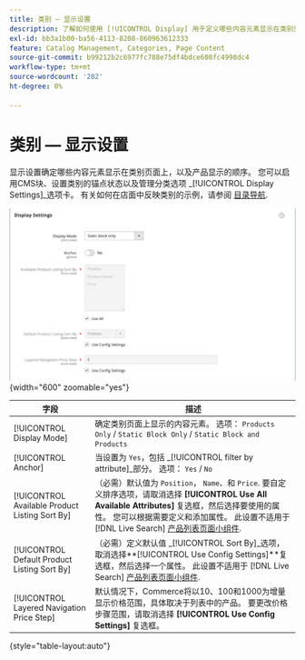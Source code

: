 ```yaml
---
title: 类别 — 显示设置
description: 了解如何使用 [!UICONTROL Display] 用于定义哪些内容元素显示在类别页面上的设置以及产品的显示顺序。
exl-id: bb3a1b00-ba56-4113-8208-860963612333
feature: Catalog Management, Categories, Page Content
source-git-commit: b99212b2c6977fc788e75df4bdce608fc4998dc4
workflow-type: tm+mt
source-wordcount: '202'
ht-degree: 0%

---
```


# 类别 — 显示设置

显示设置确定哪些内容元素显示在类别页面上，以及产品显示的顺序。 您可以启用CMS块、设置类别的锚点状态以及管理分类选项 _[!UICONTROL Display Settings]_选项卡。 有关如何在店面中反映类别的示例，请参阅 [目录导航](navigation.md).

![显示类别设置](./assets/category-display-settings.png){width="600" zoomable="yes"}

| 字段 | 描述 |
|--- |--- |
| [!UICONTROL Display Mode] | 确定类别页面上显示的内容元素。 选项： `Products Only` / `Static Block Only` / `Static Block and Products` |
| [!UICONTROL Anchor] | 当设置为 `Yes`，包括 _[!UICONTROL filter by attribute]_部分。 选项： `Yes` / `No` |
| [!UICONTROL Available Product Listing Sort By] | （必需）默认值为 `Position`， `Name`、和 `Price`. 要自定义排序选项，请取消选择 **[!UICONTROL Use All Available Attributes]** 复选框，然后选择要使用的属性。 您可以根据需要定义和添加属性。 此设置不适用于 [!DNL Live Search] [产品列表页面小组件](https://experienceleague.adobe.com/en/docs/commerce-merchant-services/live-search/live-search-storefront/plp-styling). |
| [!UICONTROL Default Product Listing Sort By] | （必需）定义默认值 _[!UICONTROL Sort By]_选项，取消选择&#x200B;**[!UICONTROL Use Config Settings]**复选框，然后选择一个属性。 此设置不适用于 [!DNL Live Search] [产品列表页面小组件](https://experienceleague.adobe.com/en/docs/commerce-merchant-services/live-search/live-search-storefront/plp-styling). |
| [!UICONTROL Layered Navigation Price Step] | 默认情况下，Commerce将以10、100和1000为增量显示价格范围，具体取决于列表中的产品。 要更改价格步骤范围，请取消选择 **[!UICONTROL Use Config Settings]** 复选框。 |

{style="table-layout:auto"}
